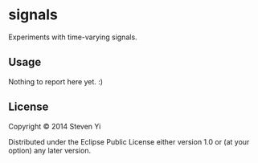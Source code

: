 # signals

Experiments with time-varying signals.

## Usage

Nothing to report here yet. :) 

## License

Copyright © 2014 Steven Yi 

Distributed under the Eclipse Public License either version 1.0 or (at
your option) any later version.
